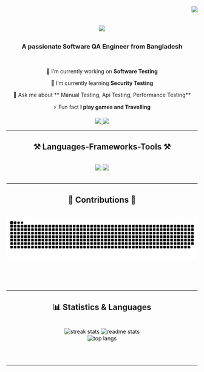 <img align="right" src="https://visitor-badge.laobi.icu/badge?page_id=mazharulshameem"/>

<h1 align="center">
    <img src="https://readme-typing-svg.herokuapp.com/?font=Righteous&size=35&center=true&vCenter=true&width=500&height=70&duration=4000&lines=Hi+There!+👋;+I'm+Mazharul+Islam!;" />
</h1>

<h3 align="center">A passionate Software QA Engineer from Bangladesh</h3>

<br/>

<div align="center">
 
 🔭 I’m currently working on **Software Testing**
 
 🌱 I’m currently learning **Security Testing**

💬 Ask me about ** Manual Testing, Api Testing, Performance Testing**

⚡ Fun fact **I play games and Travelling**

 </div>
 
<div align="center"> 

</a>
  <a href="mailto:mazharulis.cs.07@gmail.com">
    <img src="https://img.shields.io/badge/Gmail-333333?style=for-the-badge&logo=gmail&logoColor=red" />
  </a>
  <a href="https://linkedin.com/in/mazharulshameem" target="_blank">
    <img src="https://img.shields.io/badge/LinkedIn-0077B5?style=for-the-badge&logo=linkedin&logoColor=white" target="_blank" />
  </a>
 
</div>

 <hr/>
 
<h2 align="center">⚒️ Languages-Frameworks-Tools ⚒️</h2>
<br/>
<div align="center">
    <img src="https://skillicons.dev/icons?i=html,css,tailwind,bootstrap,javascript,react,nodejs,github,git" />
    <img src="https://skillicons.dev/icons?i=java,python,mongodb,c,mysql,selenium " /><br>
</div>

<br/>
<hr/>

<div align="center">
  <h2>🐍 Contributions 🐍</h2>
  <br>
  <img alt="snake eating my contributions" src="https://raw.githubusercontent.com/salesp07/salesp07/output/github-contribution-grid-snake.svg" />
  
  <br/><br/><br/>
</div>

<hr/>

<h2 align="center">📊 Statistics & Languages</h2>

<br>
<div align=center>
  <img width=390 src="https://github-readme-streak-stats-salesp07.vercel.app/?user=mazharulshameem&count_private=true&theme=react&border_radius=10" alt="streak stats"/>
  <img width=390 src="https://github-readme-stats-salesp07.vercel.app/api?username=mazharulshameem&count_private=true&show_icons=true&theme=react&rank_icon=github&border_radius=10" alt="readme stats" />
  <br/>
  <img width=325 align="center" src="https://github-readme-stats-salesp07.vercel.app/api/top-langs/?username=mazharulshameem&hide=HTML&langs_count=8&layout=compact&theme=react&border_radius=10&size_weight=0.5&count_weight=0.5&exclude_repo=github-readme-stats" alt="top langs" />
</div>

<br/><br/>

<hr/>

<br/>
<br/>
